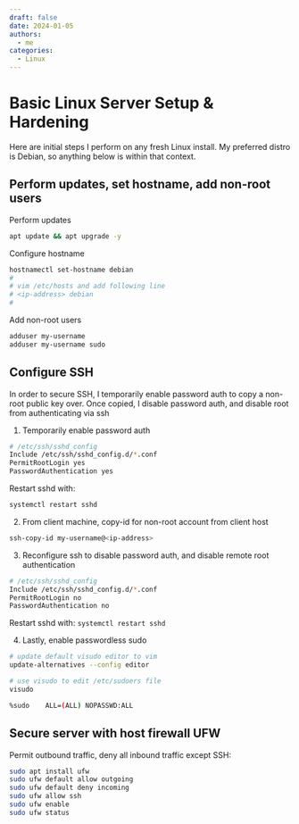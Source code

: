 ```yaml
---
draft: false
date: 2024-01-05
authors:
  - me
categories:
  - Linux
---
```


# Basic Linux Server Setup & Hardening
Here are initial steps I perform on any fresh Linux install. My preferred distro is Debian, so anything below is within that context.

<!-- more -->

## Perform updates, set hostname, add non-root users
Perform updates
```bash
apt update && apt upgrade -y
```
Configure hostname
```bash
hostnamectl set-hostname debian
#
# vim /etc/hosts and add following line
# <ip-address> debian
#
```
Add non-root users
```bash
adduser my-username
adduser my-username sudo
```

## Configure SSH
In order to secure SSH, I temporarily enable password auth to copy a non-root public key over. Once copied, I disable password auth, and disable root from authenticating via ssh

1. Temporarily enable password auth
```bash
# /etc/ssh/sshd_config
Include /etc/ssh/sshd_config.d/*.conf
PermitRootLogin yes
PasswordAuthentication yes
```
Restart sshd with: 
```bash
systemctl restart sshd
```

2. From client machine, copy-id for non-root account from client host
```bash
ssh-copy-id my-username@<ip-address>
```

3. Reconfigure ssh to disable password auth, and disable remote root authentication
```bash
# /etc/ssh/sshd_config
Include /etc/ssh/sshd_config.d/*.conf
PermitRootLogin no
PasswordAuthentication no
```
Restart sshd with: `systemctl restart sshd`

4. Lastly, enable passwordless sudo

```bash
# update default visudo editor to vim
update-alternatives --config editor

# use visudo to edit /etc/sudoers file
visudo

%sudo    ALL=(ALL) NOPASSWD:ALL
```

## Secure server with host firewall UFW
Permit outbound traffic, deny all inbound traffic except SSH:
```bash
sudo apt install ufw
sudo ufw default allow outgoing
sudo ufw default deny incoming
sudo ufw allow ssh
sudo ufw enable
sudo ufw status
```
